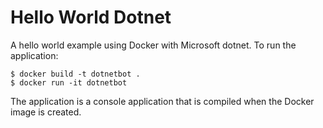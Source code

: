 # Hello World Dotnet

A hello world example using Docker with Microsoft dotnet. To run the application:

```
$ docker build -t dotnetbot .
$ docker run -it dotnetbot
```

The application is a console application that is compiled when the Docker image is created. 